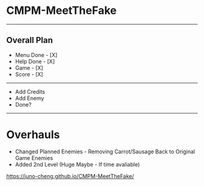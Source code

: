 # CMPM-MeetTheFake
---
## Overall Plan

- Menu Done - [X]
- Help Done - [X]
- Game - [X]
- Score - [X]



---
- Add Credits
- Add Enemy
- Done?

---
# Overhauls
- Changed Planned Enemies - Removing Carrot/Sausage Back to Original Game Enemies
- Added 2nd Level (Huge Maybe - If time avaliable)

https://juno-cheng.github.io/CMPM-MeetTheFake/
